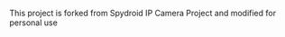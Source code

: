 This project is forked from Spydroid IP Camera Project and modified for personal use















